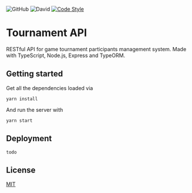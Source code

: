 ![GitHub](https://img.shields.io/github/license/NGJaworzno/api)
![David](https://img.shields.io/david/NGJaworzno/api)
[![Code Style](https://badgen.net/badge/code%20style/airbnb/ff5a5f?icon=airbnb)](https://github.com/airbnb/javascript)

# Tournament API

RESTful API for game tournament participants management system. Made with TypeScript, Node.js, Express and TypeORM.

## Getting started

Get all the dependencies loaded via

```
yarn install
```

And run the server with

```
yarn start
```

## Deployment

`todo`

## License

[MIT](https://choosealicense.com/licenses/mit/)
